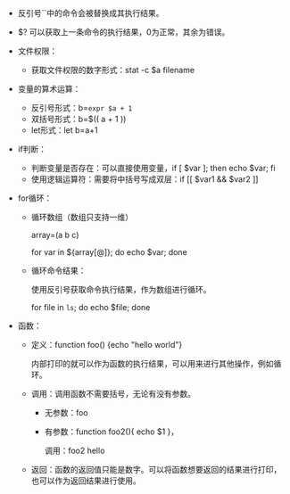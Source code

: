 - 反引号``中的命令会被替换成其执行结果。

- $? 可以获取上一条命令的执行结果，0为正常，其余为错误。

- 文件权限：

  - 获取文件权限的数字形式：stat -c $a filename

- 变量的算术运算：

  - 反引号形式：b=`expr $a + 1`
  - 双括号形式：b=$(( a + 1 ))
  - let形式：let b=a+1

- if判断：

  - 判断变量是否存在：可以直接使用变量，if [ $var ]; then echo $var; fi
  - 使用逻辑运算符：需要将中括号写成双层：if [[  $var1 && $var2 ]]

- for循环：

  - 循环数组（数组只支持一维）

    array=(a b c)

    for var in ${array[@]}; do echo $var; done

  - 循环命令结果：

    使用反引号获取命令执行结果，作为数组进行循环。

    for file in `ls`; do echo $file; done

- 函数：

  - 定义：function foo() {echo "hello world"}

    内部打印的就可以作为函数的执行结果，可以用来进行其他操作，例如循环。

  - 调用：调用函数不需要括号，无论有没有参数。

    - 无参数：foo 

    - 有参数：function foo2(){ echo $1 }，

      调用：foo2 hello

  - 返回：函数的返回值只能是数字。可以将函数想要返回的结果进行打印，也可以作为返回结果进行使用。

  
